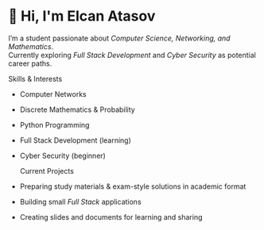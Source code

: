 # 👋 Hi, I'm Elcan Atasov  

 I’m a student passionate about *Computer Science, Networking, and Mathematics*.  
 Currently exploring *Full Stack Development* and *Cyber Security* as potential career paths.  


   Skills & Interests  
-  Computer Networks  
-  Discrete Mathematics & Probability  
-  Python Programming  
-  Full Stack Development (learning)  
-  Cyber Security (beginner)  



   Current Projects  
-  Preparing study materials & exam-style solutions in academic format  
-  Building small *Full Stack* applications  
-  Creating slides and documents for learning and sharing  
